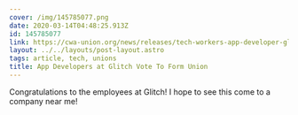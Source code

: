 ```yaml
---
cover: /img/145785077.png
date: 2020-03-14T04:48:25.913Z
id: 145785077
link: https://cwa-union.org/news/releases/tech-workers-app-developer-glitch-vote-form-union-and-join-cwa-organizing-initiative
layout: ../../layouts/post-layout.astro
tags: article, tech, unions
title: App Developers at Glitch Vote To Form Union
---
```


Congratulations to the employees at Glitch! I hope to see this come to a company near me!
